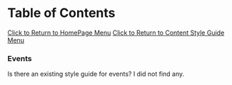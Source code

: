 Table of Contents
===============================
[Click to Return to HomePage Menu](../../README.md)
[Click to Return to Content Style Guide Menu](../ContentStyleGuide.md)

### Events
Is there an existing style guide for events? I did not find any.


<!---
   Publish: no
---!>
